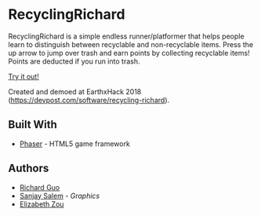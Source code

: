 # RecyclingRichard

RecyclingRichard is a simple endless runner/platformer that helps people learn to distinguish between recyclable and non-recyclable items. Press the up arrow to jump over trash and earn points by collecting recyclable items! Points are deducted if you run into trash.

[Try it out!](https://richboy.itch.io/recycling-richard)

Created and demoed at EarthxHack 2018 (https://devpost.com/software/recycling-richard).

## Built With

* [Phaser](https://phaser.io/) - HTML5 game framework

## Authors

* [Richard Guo](https://github.com/richardg999)
* [Sanjay Salem](https://github.com/sanjaysalem17) - *Graphics*
* [Elizabeth Zou](https://github.com/wflms20110333)

